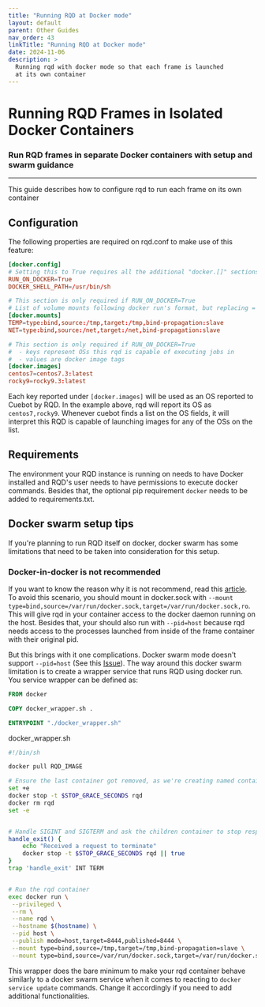 ```yaml
---
title: "Running RQD at Docker mode"
layout: default
parent: Other Guides
nav_order: 43
linkTitle: "Running RQD at Docker mode"
date: 2024-11-06
description: >
  Running rqd with docker mode so that each frame is launched
  at its own container
---
```


# Running RQD Frames in Isolated Docker Containers

### Run RQD frames in separate Docker containers with setup and swarm guidance

---

This guide describes how to configure rqd to run each frame on its own container

## Configuration

The following properties are required on rqd.conf to make use of this feature:

```toml
[docker.config]
# Setting this to True requires all the additional "docker.[]" sections to be filled
RUN_ON_DOCKER=True
DOCKER_SHELL_PATH=/usr/bin/sh

# This section is only required if RUN_ON_DOCKER=True
# List of volume mounts following docker run's format, but replacing = with :
[docker.mounts]
TEMP=type:bind,source:/tmp,target:/tmp,bind-propagation:slave
NET=type:bind,source:/net,target:/net,bind-propagation:slave

# This section is only required if RUN_ON_DOCKER=True
#  - keys represent OSs this rqd is capable of executing jobs in
#  - values are docker image tags
[docker.images]
centos7=centos7.3:latest
rocky9=rocky9.3:latest
```

Each key reported under `[docker.images]` will be used as an OS reported to Cuebot by RQD.
In the example above, rqd will report its OS as `centos7,rocky9`. Whenever cuebot finds a list on
the OS fields, it will interpret this RQD is capable of launching images for any of the OSs on the list.

## Requirements

The environment your RQD instance is running on needs to have Docker installed and RQD's user needs to
have permissions to execute docker commands. Besides that, the optional pip requirement `docker` needs
to be added to requirements.txt.

## Docker swarm setup tips

If you're planning to run RQD itself on docker, docker swarm has some limitations that need to be taken
into consideration for this setup.

### Docker-in-docker is not recommended

If you want to know the reason why it is not recommend, read this
[article](https://jpetazzo.github.io/2015/09/03/do-not-use-docker-in-docker-for-ci/).
 To avoid this scenario, you should mount in docker.sock with
`--mount type=bind,source=/var/run/docker.sock,target=/var/run/docker.sock,ro`.
This will give rqd in your container access to the docker daemon running on the host.
Besides that, your should also run with `--pid=host` because rqd needs access to the
processes launched from inside of the frame container with their original pid.

But this brings with it one complications. Docker swarm mode doesn't support `--pid=host`
(See this [Issue](https://github.com/moby/moby/issues/25303)).
The way around this docker swarm limitation is to create a wrapper service that
runs RQD using docker run. You service wrapper can be defined as:

```Dockerfile
FROM docker

COPY docker_wrapper.sh .

ENTRYPOINT "./docker_wrapper.sh"
```

docker_wrapper.sh
```bash
#!/bin/sh

docker pull RQD_IMAGE

# Ensure the last container got removed, as we're creating named containers
set +e
docker stop -t $STOP_GRACE_SECONDS rqd
docker rm rqd
set -e


# Handle SIGINT and SIGTERM and ask the children container to stop respecting its stop_grace period
handle_exit() {
    echo "Received a request to terminate"
    docker stop -t $STOP_GRACE_SECONDS rqd || true
}
trap 'handle_exit' INT TERM


# Run the rqd container
exec docker run \
 --privileged \
 --rm \
 --name rqd \
 --hostname $(hostname) \
 --pid host \
 --publish mode=host,target=8444,published=8444 \
 --mount type=bind,source=/tmp,target=/tmp,bind-propagation=slave \
 --mount type=bind,source=/var/run/docker.sock,target=/var/run/docker.sock,ro RQD_IMAGE
```

This wrapper does the bare minimum to make your rqd container behave similarly to a docker
swarm service when it comes to reacting to `docker service update` commands. Change it
accordingly if you need to add additional functionalities.